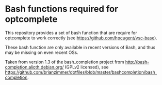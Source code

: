 Bash functions required for optcomplete
========================================

This repository provides a set of bash function that are require for optcomplete to work correctly (see https://github.com/hpcugent/vsc-base).

These bash function are only available in recent versions of Bash, and thus may be missing on even recent OSs.

Taken from version 1.3 of the bash_completion project from http://bash-completion.alioth.debian.org/ (GPLv2 licensed),
see https://github.com/brianzimmer/dotfiles/blob/master/bashcompletion/bash_completion.
